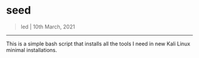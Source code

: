 # seed
> led | 10th March, 2021
___

This is a simple bash script that installs all the tools I need in new Kali Linux minimal installations.
